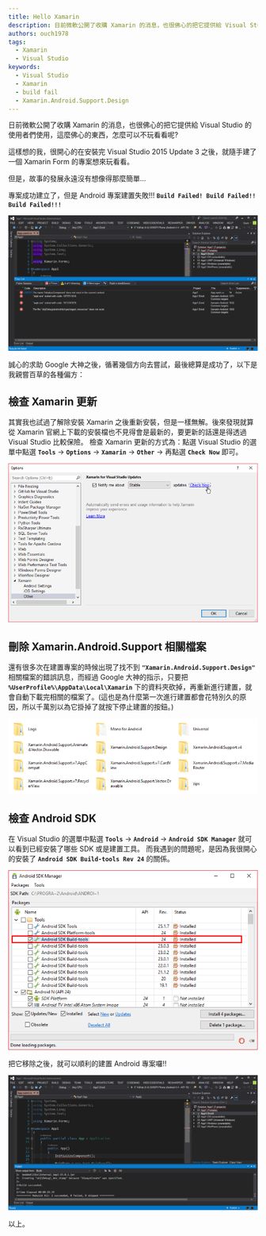 ```yaml
---
title: Hello Xamarin
description: 日前微軟公開了收購 Xamarin 的消息，也很佛心的把它提供給 Visual Studio 的使用者們使用，這麼佛心的東西，怎麼可以不玩看看呢? 這樣想的我，很開心的在安裝完 Visual Studio 2015 Update 3 之後，就隨手建了一個 Xamarin Form 的專案想來玩看看。 但是，故事的發展永遠沒有想像得那麼簡單...
authors: ouch1978
tags:
  - Xamarin
  - Visual Studio
keywords: 
  - Visual Studio
  - Xamarin
  - build fail
  - Xamarin.Android.Support.Design
---
```


日前微軟公開了收購 Xamarin 的消息，也很佛心的把它提供給 Visual Studio 的使用者們使用，這麼佛心的東西，怎麼可以不玩看看呢?

這樣想的我，很開心的在安裝完 Visual Studio 2015 Update 3 之後，就隨手建了一個 Xamarin Form 的專案想來玩看看。

但是，故事的發展永遠沒有想像得那麼簡單...

專案成功建立了，但是 Android 專案建置失敗!!! **`Build Failed! Build Failed!! Build Failed!!!`**

![Build Fail](Build-Failed.png)

誠心的求助 Google 大神之後，循著幾個方向去嘗試，最後總算是成功了，以下是我親嘗百草的各種偏方：

## 檢查 Xamarin 更新

其實我也試過了解除安裝 Xamarin 之後重新安裝，但是一樣無解。後來發現就算從 Xamarin 官網上下載的安裝檔也不見得會是最新的，要更新的話還是得透過 Visual Studio 比較保險。 檢查 Xamarin 更新的方式為：點選 Visual Studio 的選單中點選 **`Tools`** -> **`Options`** -> **`Xamarin`** -> **`Other`** -> 再點選 **`Check Now`** 即可。

![檢查Xamarin更新](Check-Xamarin-Update.png)

## 刪除 Xamarin.Android.Support 相關檔案

還有很多次在建置專案的時候出現了找不到 **`"Xamarin.Android.Support.Design"`** 相關檔案的錯誤訊息，而經過 Google 大神的指示，只要把 **`%UserProfile%\AppData\Local\Xamarin`** 下的資料夾砍掉，再重新進行建置，就會自動下載完相關的檔案了。(這也是為什麼第一次進行建置都會花特別久的原因，所以千萬別以為它掛掉了就按下停止建置的按鈕。)

![建置專案時所需要的相關檔案](Delete-Xamarin-Android-Related-Files.png)

## 檢查 Android SDK

在 Visual Studio 的選單中點選 **`Tools`** -> **`Android`** -> **`Android SDK Manager`** 就可以看到已經安裝了哪些 SDK 或是建置工具。 而我遇到的問題呢，是因為我很開心的安裝了 **`Android SDK Build-tools Rev 24`** 的關係。

![兇手就是它](Remove-Build-Tools-Rev24.png)

把它移除之後，就可以順利的建置 Android 專案囉!!

![總算成功建置了](Build-Successed.png)

以上。
